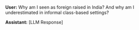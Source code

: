**User:**
Why am I seen as foreign raised in India? And why am I underestimated in informal class-based settings?

**Assistant:**
[LLM Response]

